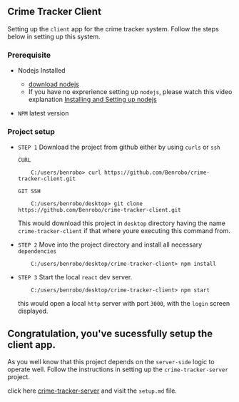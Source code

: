 
## Crime Tracker Client

Setting up the `client` app for the crime tracker system. Follow the steps below in setting up this system.

### Prerequisite

- Nodejs Installed
  - [download nodejs](https://nodejs.org) 
  - If you have no exprerience setting up `nodejs`, please watch this video explanation [Installing and Setting up nodejs](https://www.youtube.com/watch?v=JINE4D0Syqw)

- `NPM` latest version

### Project setup

- `STEP 1`
  Download the project from github either by using `curls` or `ssh`

  `CURL`
    ```
        C:/users/benrobo> curl https://github.com/Benrobo/crime-tracker-client.git
    ```
  `GIT SSH`
    ```
        C:/users/benrobo/desktop> git clone https://github.com/Benrobo/crime-tracker-client.git
    ```
    This would download this project in `desktop` directory having the name `crime-tracker-client` if that where youre executing this command from.

- `STEP 2`
  Move into the project directory and install all necessary `dependencies`

    ```
        C:/users/benrobo/desktop/crime-tracker-client> npm install
    ```

- `STEP 3`
    Start the local `react` dev server.
    ```
        C:/users/benrobo/desktop/crime-tracker-client> npm start
    ```

    this would open a local `http` server with port `3000`, with the `login` screen displayed.

## Congratulation, you've sucessfully setup the client app.

As you well know that this project depends on the `server-side` logic to operate well. Follow the instructions in setting up the `crime-tracker-server` project.

click here [crime-tracker-server](https://github.com/Benrobo/crime-tracker-server) and visit the `setup.md` file. 